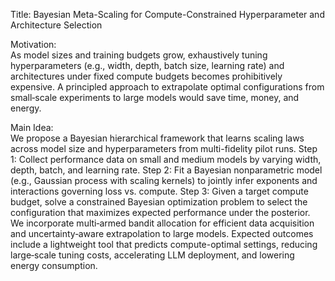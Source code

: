 Title: Bayesian Meta-Scaling for Compute-Constrained Hyperparameter and Architecture Selection

Motivation:  
As model sizes and training budgets grow, exhaustively tuning hyperparameters (e.g., width, depth, batch size, learning rate) and architectures under fixed compute budgets becomes prohibitively expensive. A principled approach to extrapolate optimal configurations from small‐scale experiments to large models would save time, money, and energy.

Main Idea:  
We propose a Bayesian hierarchical framework that learns scaling laws across model size and hyperparameters from multi-fidelity pilot runs. Step 1: Collect performance data on small and medium models by varying width, depth, batch, and learning rate. Step 2: Fit a Bayesian nonparametric model (e.g., Gaussian process with scaling kernels) to jointly infer exponents and interactions governing loss vs. compute. Step 3: Given a target compute budget, solve a constrained Bayesian optimization problem to select the configuration that maximizes expected performance under the posterior. We incorporate multi‐armed bandit allocation for efficient data acquisition and uncertainty‐aware extrapolation to large models. Expected outcomes include a lightweight tool that predicts compute-optimal settings, reducing large‐scale tuning costs, accelerating LLM deployment, and lowering energy consumption.